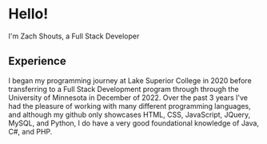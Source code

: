 # Hello!

I'm Zach Shouts, a Full Stack Developer 


## Experience

I began my programming journey at Lake Superior College in 2020 before transferring to a Full Stack Development program through through the University of Minnesota in December of 2022. Over the past 3 years I've had the pleasure of working with many different programming languages, and although my github only showcases HTML, CSS, JavaScript, JQuery, MySQL, and Python, I do have a very good foundational knowledge of Java, C#, and PHP. 
